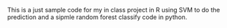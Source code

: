 This is a just sample code for my in class project in R using SVM to do the prediction and a sipmle random forest classify code in python.


